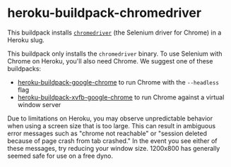 # heroku-buildpack-chromedriver

This buildpack installs
[`chromedriver`](https://sites.google.com/a/chromium.org/chromedriver/)
 (the Selenium driver for Chrome) in a Heroku slug.
 
 This buildpack only installs the `chromedriver` binary. To use Selenium with Chrome
 on Heroku, you'll also need Chrome. We suggest one of these buildpacks:
 
 - [heroku-buildpack-google-chrome](https://github.com/heroku/heroku-buildpack-google-chrome) 
   to run Chrome with the `--headless` flag
 - [heroku-buildpack-xvfb-google-chrome](https://github.com/heroku/heroku-buildpack-xvfb-google-chrome)
   to run Chrome against a virtual window server

Due to limitations on Heroku, you may observe unpredictable behavior when
using a screen size that is too large.  This can result in ambiguous error
messages such as "chrome not reachable" or "session deleted because of page
crash from tab crashed."  In the event you see either of these messages,
try reducing your window size.  1200x800 has generally seemed safe for use
on a free dyno.

